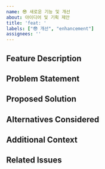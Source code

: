 ```yaml
---
name: 😎 새로운 기능 및 개선
about: 아이디어 및 기획 제안
title: 'feat: '
labels: ["😎 개선", "enhancement"]
assignees: ''
---
```


## Feature Description
<!-- Provide a clear and concise description of the feature you are requesting. -->

## Problem Statement
<!-- Describe the problem that this feature would solve. -->

## Proposed Solution
<!-- Describe how you think this feature should work. -->

## Alternatives Considered
<!-- List any alternative solutions or features you've considered. -->

## Additional Context
<!-- Add any other context or screenshots about the feature request here. -->

## Related Issues
<!-- Link any related issues or pull requests here. -->
